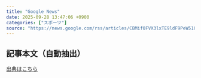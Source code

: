 ```yaml
---
title: "Google News"
date: 2025-09-28 13:47:06 +0900
categories: ["スポーツ"]
source: "https://news.google.com/rss/articles/CBMif0FVX3lxTE9ldF9PeW51ODE2SzgzcmlBSlNEUzJnTkI3anFNTk1COW5FcEwzY2RIbmwtXzJuc2dnaGxvT01JblFHTWRDc1FpR2FoMUxJbTg1YkxkSUtpRmlnRDVId2xoRUc3aHg1Q0kyNERXcWJWTHFoNDRaYTJ0cG1OcG1nWmM?oc=5"
---
```


## 記事本文（自動抽出）
<body class="y0K44d EA71Tc" id="readabilityBody"></body>

[出典はこちら](https://news.google.com/rss/articles/CBMif0FVX3lxTE9ldF9PeW51ODE2SzgzcmlBSlNEUzJnTkI3anFNTk1COW5FcEwzY2RIbmwtXzJuc2dnaGxvT01JblFHTWRDc1FpR2FoMUxJbTg1YkxkSUtpRmlnRDVId2xoRUc3aHg1Q0kyNERXcWJWTHFoNDRaYTJ0cG1OcG1nWmM?oc=5)

